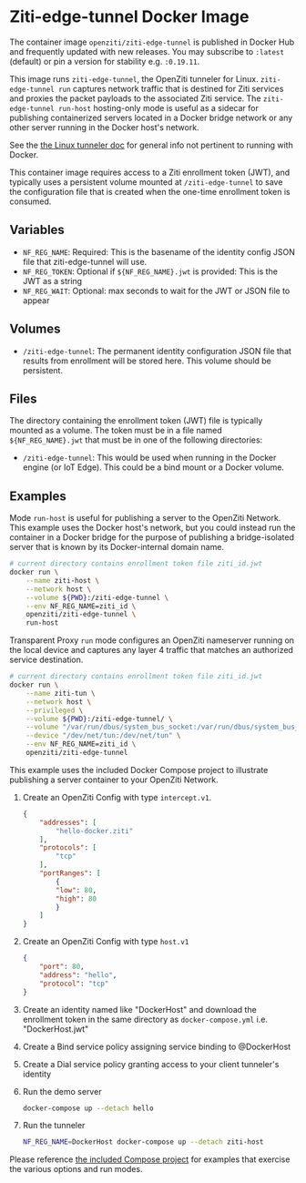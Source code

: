 # Ziti-edge-tunnel Docker Image

The container image `openziti/ziti-edge-tunnel` is published in Docker Hub and frequently updated with new releases. You may subscribe to `:latest` (default) or pin a version for stability e.g. `:0.19.11`.

This image runs `ziti-edge-tunnel`, the OpenZiti tunneler for Linux. `ziti-edge-tunnel run` captures
network traffic that is destined for Ziti services and proxies the packet payloads
to the associated Ziti service. The `ziti-edge-tunnel run-host` hosting-only mode is useful as a sidecar for publishing containerized servers located in a Docker bridge network or any other server running in the Docker host's network.

See the [the Linux tunneler doc](https://openziti.github.io/ziti/clients/linux.html) for general info not pertinent to running with Docker.

This container image requires access to a Ziti enrollment token (JWT), and typically uses a persistent
volume mounted at `/ziti-edge-tunnel` to save the configuration file that is created
when the one-time enrollment token is consumed.

## Variables

- `NF_REG_NAME`: Required: This is the basename of the identity config JSON file that ziti-edge-tunnel will use.
- `NF_REG_TOKEN`: Optional if `${NF_REG_NAME}.jwt` is provided: This is the JWT as a string
- `NF_REG_WAIT`: Optional: max seconds to wait for the JWT or JSON file to appear

## Volumes

- `/ziti-edge-tunnel`: The permanent identity configuration JSON file that results from enrollment will be stored
  here. This volume should be persistent.

## Files

The directory containing the enrollment token (JWT) file is typically mounted as a volume.
The token must be in a file named `${NF_REG_NAME}.jwt` that must be in one of the
following directories:

- `/ziti-edge-tunnel`: This would be used when running in the Docker engine (or IoT Edge).
   This could be a bind mount or a Docker volume.

## Examples

Mode `run-host` is useful for publishing a server to the OpenZiti Network. This example uses the Docker host's network, but you could instead run the container in a Docker bridge for the purpose of publishing a bridge-isolated server that is known by its Docker-internal domain name.

```bash
# current directory contains enrollment token file ziti_id.jwt
docker run \
    --name ziti-host \
    --network host \
    --volume ${PWD}:/ziti-edge-tunnel \
    --env NF_REG_NAME=ziti_id \
    openziti/ziti-edge-tunnel \
    run-host
```

Transparent Proxy `run` mode configures an OpenZiti nameserver running on the local device and captures any layer 4 traffic that matches an authorized service destination.

```bash
# current directory contains enrollment token file ziti_id.jwt
docker run \
    --name ziti-tun \
    --network host \
    --privileged \
    --volume ${PWD}:/ziti-edge-tunnel/ \
    --volume "/var/run/dbus/system_bus_socket:/var/run/dbus/system_bus_socket" \
    --device "/dev/net/tun:/dev/net/tun" \
    --env NF_REG_NAME=ziti_id \
    openziti/ziti-edge-tunnel
```

This example uses the included Docker Compose project to illustrate publishing a server container to your OpenZiti Network.

1. Create an OpenZiti Config with type `intercept.v1`.

    ```json
    {
        "addresses": [
            "hello-docker.ziti"
        ],
        "protocols": [
            "tcp"
        ],
        "portRanges": [
            {
            "low": 80,
            "high": 80
            }
        ]
    }
    ```

1. Create an OpenZiti Config with type `host.v1`

    ```json
    {
        "port": 80,
        "address": "hello",
        "protocol": "tcp"
    }
    ```

1. Create an identity named like "DockerHost" and download the enrollment token in the same directory as `docker-compose.yml` i.e. "DockerHost.jwt"
1. Create a Bind service policy assigning service binding to @DockerHost
1. Create a Dial service policy granting access to your client tunneler's identity
1. Run the demo server

    ```bash
    docker-compose up --detach hello
    ```

1. Run the tunneler

    ```bash
    NF_REG_NAME=DockerHost docker-compose up --detach ziti-host
    ```

Please reference [the included Compose project](docker-compose.yml) for examples that exercise the various options and run modes.
